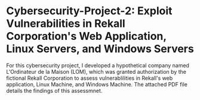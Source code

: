 # Cybersecurity-Project-2: Exploit Vulnerabilities in Rekall Corporation's Web Application, Linux Servers, and Windows Servers
For this cybersecurity project, I developed a hypothetical company named L'Ordinateur de la Maison (LOM), which was granted authorization by the fictional Rekall Corporation to assess vulnerablilities in Rekall's web application, Linux Machine, and Windows Machine. The attached PDF file details the findings of this assessmnet. 


